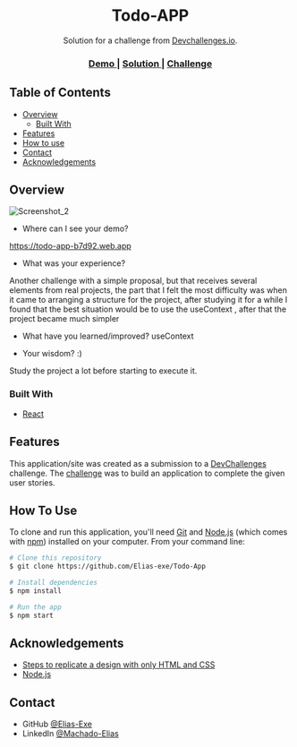 <!-- Please update value in the {}  -->

<h1 align="center">Todo-APP</h1>

<div align="center">
   Solution for a challenge from  <a href="http://devchallenges.io" target="_blank">Devchallenges.io</a>.
</div>

<div align="center">
  <h3>
    <a href="https://todo-app-b7d92.web.app">
      Demo
    </a>
    <span> | </span>
    <a href="https://todo-app-b7d92.web.app">
      Solution
    </a>
    <span> | </span>
    <a href="https://devchallenges.io/challenges/hH6PbOHBdPm6otzw2De5">
      Challenge
    </a>

  </h3>
</div>

<!-- TABLE OF CONTENTS -->

## Table of Contents

- [Overview](#overview)
  - [Built With](#built-with)
- [Features](#features)
- [How to use](#how-to-use)
- [Contact](#contact)
- [Acknowledgements](#acknowledgements)

<!-- OVERVIEW -->

## Overview

![Screenshot_2](https://user-images.githubusercontent.com/50485398/191134705-a4f9913d-02af-4c44-926f-d6efdb856f43.png)


- Where can I see your demo?

https://todo-app-b7d92.web.app

- What was your experience?

Another challenge with a simple proposal, but that receives several elements from real projects, the part that I felt the most difficulty was when it came to arranging a structure for the project, after studying it for a while I found that the best situation would be to use the useContext , after that the project became much simpler

- What have you learned/improved?
useContext

- Your wisdom? :)


Study the project a lot before starting to execute it.

### Built With

<!-- This section should list any major frameworks that you built your project using. Here are a few examples.-->

- [React](https://reactjs.org/)

## Features

<!-- List the features of your application or follow the template. Don't share the figma file here :) -->

This application/site was created as a submission to a [DevChallenges](https://devchallenges.io/challenges) challenge. The [challenge](https://devchallenges.io/challenges/hH6PbOHBdPm6otzw2De5) was to build an application to complete the given user stories.

## How To Use

<!-- Example: -->

To clone and run this application, you'll need [Git](https://git-scm.com) and [Node.js](https://nodejs.org/en/download/) (which comes with [npm](http://npmjs.com)) installed on your computer. From your command line:

```bash
# Clone this repository
$ git clone https://github.com/Elias-exe/Todo-App

# Install dependencies
$ npm install

# Run the app
$ npm start
```

## Acknowledgements

<!-- This section should list any articles or add-ons/plugins that helps you to complete the project. This is optional but it will help you in the future. For example: -->

- [Steps to replicate a design with only HTML and CSS](https://devchallenges-blogs.web.app/how-to-replicate-design/)
- [Node.js](https://nodejs.org/)

## Contact


- GitHub [@Elias-Exe](https://{github.com/Elias-Exe})
- LinkedIn [@Machado-Elias](https://www.linkedin.com/in/machado-elias/)
